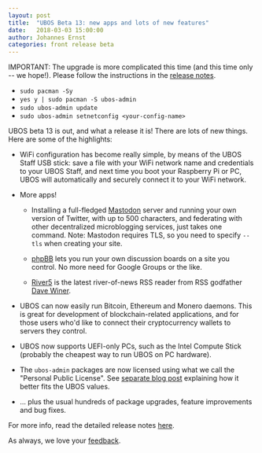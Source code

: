 ```yaml
---
layout: post
title:  "UBOS Beta 13: new apps and lots of new features"
date:   2018-03-03 15:00:00
author: Johannes Ernst
categories: front release beta
---
```


IMPORTANT: The upgrade is more complicated this time (and this time only -- we hope!).
Please follow the instructions in the
<a href="/docs/releases/beta13/release-notes/">release notes</a>.

* ``sudo pacman -Sy``
* ``yes y | sudo pacman -S ubos-admin``
* ``sudo ubos-admin update``
* ``sudo ubos-admin setnetconfig <your-config-name>``

UBOS beta 13 is out, and what a release it is! There are lots of new things. Here are
some of the highlights:

* WiFi configuration has become really simple, by means of the UBOS Staff USB stick:
  save a file with your WiFi network name and credentials to your UBOS Staff, and next
  time you boot your Raspberry Pi or PC, UBOS will automatically and securely connect it
  to your WiFi network.

* More apps!

  * Installing a full-fledged <a href="https://joinmastodon.org/">Mastodon</a> server
    and running your own version of Twitter, with up to 500 characters, and federating
    with other decentralized microblogging services, just takes one command. Note:
    Mastodon requires TLS, so you need to specify ``--tls`` when creating your site.

  * <a href="https://www.phpbb.com/">phpBB</a> lets you run your own discussion boards
    on a site you control. No more need for Google Groups or the like.

  * <a href="http://scripting.com/river.html">River5</a> is the latest river-of-news RSS
    reader from RSS godfather <a href="http://scripting.com/">Dave Winer</a>.

* UBOS can now easily run Bitcoin, Ethereum and Monero daemons. This is great for
  development of blockchain-related applications, and for those users who'd like to
  connect their cryptocurrency wallets to servers they control.

* UBOS now supports UEFI-only PCs, such as the Intel Compute Stick (probably the
  cheapest way to run UBOS on PC hardware).

* The ``ubos-admin`` packages are now licensed using what we call the
  "Personal Public License". See <a href="/blog/2018/03/02/ubos-license.html">separate
  blog post</a> explaining how it better fits the UBOS values.

* ... plus the usual hundreds of package upgrades, feature improvements and bug fixes.


For more info, read the detailed release notes <a href="/docs/releases/beta13/release-notes/">here</a>.

As always, we love your <a href="/community/">feedback</a>.

